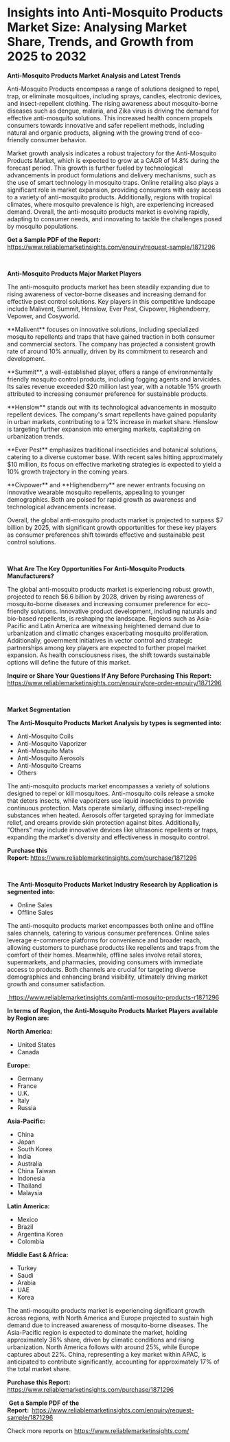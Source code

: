 <p><h1>Insights into Anti-Mosquito Products Market Size: Analysing Market Share, Trends, and Growth from 2025 to 2032</h1></p><p><strong>Anti-Mosquito Products Market Analysis and Latest Trends</strong></p>
<p><p>Anti-Mosquito Products encompass a range of solutions designed to repel, trap, or eliminate mosquitoes, including sprays, candles, electronic devices, and insect-repellent clothing. The rising awareness about mosquito-borne diseases such as dengue, malaria, and Zika virus is driving the demand for effective anti-mosquito solutions. This increased health concern propels consumers towards innovative and safer repellent methods, including natural and organic products, aligning with the growing trend of eco-friendly consumer behavior.</p><p>Market growth analysis indicates a robust trajectory for the Anti-Mosquito Products Market, which is expected to grow at a CAGR of 14.8% during the forecast period. This growth is further fueled by technological advancements in product formulations and delivery mechanisms, such as the use of smart technology in mosquito traps. Online retailing also plays a significant role in market expansion, providing consumers with easy access to a variety of anti-mosquito products. Additionally, regions with tropical climates, where mosquito prevalence is high, are experiencing increased demand. Overall, the anti-mosquito products market is evolving rapidly, adapting to consumer needs, and innovating to tackle the challenges posed by mosquito populations.</p></p>
<p><strong>Get a Sample PDF of the Report:&nbsp;</strong> <a href="https://www.reliablemarketinsights.com/enquiry/request-sample/1871296?utm_campaign=2143&utm_medium=2&utm_source=Github&utm_content=ia&utm_term=10022025&utm_id=anti-mosquito-products">https://www.reliablemarketinsights.com/enquiry/request-sample/1871296</a></p>
<p>&nbsp;</p>
<p><strong>Anti-Mosquito Products Major Market Players</strong></p>
<p><p>The anti-mosquito products market has been steadily expanding due to rising awareness of vector-borne diseases and increasing demand for effective pest control solutions. Key players in this competitive landscape include Malivent, Summit, Henslow, Ever Pest, Civpower, Highendberry, Vepower, and Cosyworld. </p><p>**Malivent** focuses on innovative solutions, including specialized mosquito repellents and traps that have gained traction in both consumer and commercial sectors. The company has projected a consistent growth rate of around 10% annually, driven by its commitment to research and development.</p><p>**Summit**, a well-established player, offers a range of environmentally friendly mosquito control products, including fogging agents and larvicides. Its sales revenue exceeded $20 million last year, with a notable 15% growth attributed to increasing consumer preference for sustainable products.</p><p>**Henslow** stands out with its technological advancements in mosquito repellent devices. The company's smart repellents have gained popularity in urban markets, contributing to a 12% increase in market share. Henslow is targeting further expansion into emerging markets, capitalizing on urbanization trends.</p><p>**Ever Pest** emphasizes traditional insecticides and botanical solutions, catering to a diverse customer base. With recent sales hitting approximately $10 million, its focus on effective marketing strategies is expected to yield a 10% growth trajectory in the coming years.</p><p>**Civpower** and **Highendberry** are newer entrants focusing on innovative wearable mosquito repellents, appealing to younger demographics. Both are poised for rapid growth as awareness and technological advancements increase.</p><p>Overall, the global anti-mosquito products market is projected to surpass $7 billion by 2025, with significant growth opportunities for these key players as consumer preferences shift towards effective and sustainable pest control solutions.</p></p>
<p>&nbsp;</p>
<p><strong>What Are The Key Opportunities For Anti-Mosquito Products Manufacturers?</strong></p>
<p><p>The global anti-mosquito products market is experiencing robust growth, projected to reach $6.6 billion by 2028, driven by rising awareness of mosquito-borne diseases and increasing consumer preference for eco-friendly solutions. Innovative product development, including naturals and bio-based repellents, is reshaping the landscape. Regions such as Asia-Pacific and Latin America are witnessing heightened demand due to urbanization and climatic changes exacerbating mosquito proliferation. Additionally, government initiatives in vector control and strategic partnerships among key players are expected to further propel market expansion. As health consciousness rises, the shift towards sustainable options will define the future of this market.</p></p>
<p><strong>Inquire or Share Your Questions If Any Before Purchasing This Report:</strong> <a href="https://www.reliablemarketinsights.com/enquiry/pre-order-enquiry/1871296?utm_campaign=2143&utm_medium=2&utm_source=Github&utm_content=ia&utm_term=10022025&utm_id=anti-mosquito-products">https://www.reliablemarketinsights.com/enquiry/pre-order-enquiry/1871296</a></p>
<p>&nbsp;</p>
<p><strong>Market Segmentation</strong></p>
<p><strong>The Anti-Mosquito Products Market Analysis by types is segmented into:</strong></p>
<p><ul><li>Anti-Mosquito Coils</li><li>Anti-Mosquito Vaporizer</li><li>Anti-Mosquito Mats</li><li>Anti-Mosquito Aerosols</li><li>Anti-Mosquito Creams</li><li>Others</li></ul></p>
<p><p>The anti-mosquito products market encompasses a variety of solutions designed to repel or kill mosquitoes. Anti-mosquito coils release a smoke that deters insects, while vaporizers use liquid insecticides to provide continuous protection. Mats operate similarly, diffusing insect-repelling substances when heated. Aerosols offer targeted spraying for immediate relief, and creams provide skin protection against bites. Additionally, "Others" may include innovative devices like ultrasonic repellents or traps, expanding the market's diversity and effectiveness in mosquito control.</p></p>
<p><strong>Purchase this Report:&nbsp;</strong><a href="https://www.reliablemarketinsights.com/purchase/1871296?utm_campaign=2143&utm_medium=2&utm_source=Github&utm_content=ia&utm_term=10022025&utm_id=anti-mosquito-products">https://www.reliablemarketinsights.com/purchase/1871296</a></p>
<p>&nbsp;</p>
<p><strong>The Anti-Mosquito Products Market Industry Research by Application is segmented into:</strong></p>
<p><ul><li>Online Sales</li><li>Offline Sales</li></ul></p>
<p><p>The anti-mosquito products market encompasses both online and offline sales channels, catering to various consumer preferences. Online sales leverage e-commerce platforms for convenience and broader reach, allowing customers to purchase products like repellents and traps from the comfort of their homes. Meanwhile, offline sales involve retail stores, supermarkets, and pharmacies, providing consumers with immediate access to products. Both channels are crucial for targeting diverse demographics and enhancing brand visibility, ultimately driving market growth and consumer satisfaction.</p></p>
<p><a href="https://www.reliablemarketinsights.com/anti-mosquito-products-r1871296?utm_campaign=2143&utm_medium=2&utm_source=Github&utm_content=ia&utm_term=10022025&utm_id=anti-mosquito-products">&nbsp;https://www.reliablemarketinsights.com/anti-mosquito-products-r1871296</a></p>
<p><strong>In terms of Region, the Anti-Mosquito Products Market Players available by Region are:</strong></p>
<p>
    <p> <strong> North America: </strong>
        <ul>
            <li>United States</li>
            <li>Canada</li>
        </ul>
        </p> 
    <p> <strong> Europe: </strong>
        <ul>
            <li>Germany</li>
            <li>France</li>
            <li>U.K.</li>
            <li>Italy</li>
            <li>Russia</li>
        </ul>
        </p> 
    <p> <strong> Asia-Pacific: </strong>
        <ul>
            <li>China</li>
            <li>Japan</li>
            <li>South Korea</li>
            <li>India</li>
            <li>Australia</li>
            <li>China Taiwan</li>
            <li>Indonesia</li>
            <li>Thailand</li>
            <li>Malaysia</li>
        </ul>
        </p> 
    <p> <strong> Latin America: </strong>
        <ul>
            <li>Mexico</li>
            <li>Brazil</li>
            <li>Argentina Korea</li>
            <li>Colombia</li>
        </ul>
        </p> 
    <p> <strong> Middle East & Africa: </strong>
        <ul>
            <li>Turkey</li>
            <li>Saudi</li>
            <li>Arabia</li>
            <li>UAE</li>
            <li>Korea</li>
        </ul>
    </p>
    </p>
<p><p>The anti-mosquito products market is experiencing significant growth across regions, with North America and Europe projected to sustain high demand due to increased awareness of mosquito-borne diseases. The Asia-Pacific region is expected to dominate the market, holding approximately 36% share, driven by climatic conditions and rising urbanization. North America follows with around 25%, while Europe captures about 22%. China, representing a key market within APAC, is anticipated to contribute significantly, accounting for approximately 17% of the total market share.</p></p>
<p><strong>Purchase this Report: </strong><a href="https://www.reliablemarketinsights.com/purchase/1871296?utm_campaign=2143&utm_medium=2&utm_source=Github&utm_content=ia&utm_term=10022025&utm_id=anti-mosquito-products">https://www.reliablemarketinsights.com/purchase/1871296</a></p>
<p>&nbsp;<strong>Get a Sample PDF of the Report:&nbsp;&nbsp;</strong><a href="https://www.reliablemarketinsights.com/enquiry/request-sample/1871296?utm_campaign=2143&utm_medium=2&utm_source=Github&utm_content=ia&utm_term=10022025&utm_id=anti-mosquito-products">https://www.reliablemarketinsights.com/enquiry/request-sample/1871296</a></p>
<p><strong></strong></p>
<p>Check more reports on <a href="https://www.reliablemarketinsights.com/?utm_campaign=2143&utm_medium=2&utm_source=Github&utm_content=ia&utm_term=10022025&utm_id=anti-mosquito-products">https://www.reliablemarketinsights.com/</a></p>
